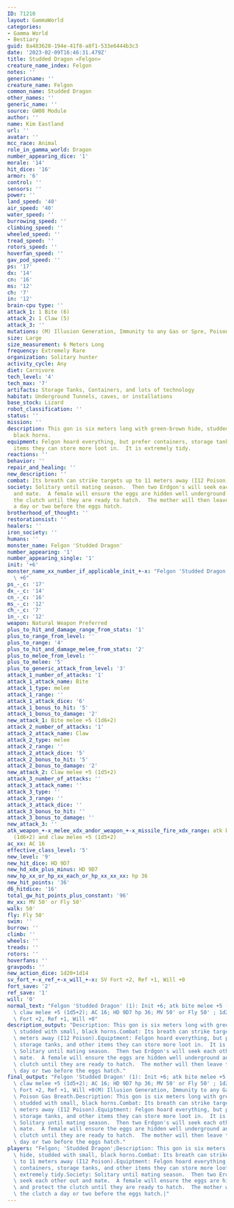 ```yaml
---
ID: 71210
layout: GammaWorld
categories:
- Gamma World
- Bestiary
guid: 8a483628-194e-41f8-a8f1-533e6444b3c3
date: '2023-02-09T16:46:31.479Z'
title: Studded Dragon «Felgon»
creature_name_index: Felgon
notes: ''
genericname: ''
creature_name: Felgon
common_name: Studded Dragon
other_names: ''
generic_name: ''
source: GW08 Module
author: ''
name: Kim Eastland
url: ''
avatar: ''
mcc_race: Animal
role_in_gamma_world: Dragon
number_appearing_dice: '1'
morale: '14'
hit_dice: '16'
armor: '6'
control: ''
sensors: ''
power: ''
land_speed: '40'
air_speed: '40'
water_speed: ''
burrowing_speed: ''
climbing_speed: ''
wheeled_speed: ''
tread_speed: ''
rotors_speed: ''
hoverfan_speed: ''
gav_pod_speed: ''
ps: '17'
dx: '14'
cn: '16'
ms: '12'
ch: '7'
in: '12'
brain-cpu type: ''
attack_1: 1 Bite (6)
attack_2: 1 Claw (5)
attack_3: ''
mutations: (M) Illusion Generation, Immunity to any Gas or Spre, Poison Gas Breath.
size: Large
size_measurement: 6 Meters Long
frequency: Extremely Rare
organization: Solitary hunter
activity_cycle: Any
diet: Carnivore
tech_level: '4'
tech_max: '7'
artifacts: Storage Tanks, Containers, and lots of technology
habitat: Underground Tunnels, caves, or installations
base_stock: Lizard
robot_classification: ''
status: ''
mission: ''
description: This gon is six meters long with green-brown hide, studded with small,
  black horns.
equipment: Felgon hoard everything, but prefer containers, storage tanks, and other
  items they can store more loot in.  It is extremely tidy.
reactions: ''
behavior: ''
repair_and_healing: ''
new_description: ''
combat: Its breath can strike targets up to 11 meters away (I12 Poison).
society: Solitary until mating season.  Then two Erdgon's will seek each other out
  and mate.  A female will ensure the eggs are hidden well underground and protect
  the clutch until they are ready to hatch.  The mother will then leave the clutch
  a day or two before the eggs hatch.
brotherhood_of_thought: ''
restorationsist: ''
healers: ''
iron_society: ''
humans: ''
monster_name: Felgon 'Studded Dragon'
number_appearing: '1'
number_appearing_single: '1'
init: '+6'
monster_name_xx_number_if_applicable_init_+-x: "Felgon 'Studded Dragon' (1): Init\
  \ +6"
ps_-_c: '17'
dx_-_c: '14'
cn_-_c: '16'
ms_-_c: '12'
ch_-_c: '7'
in_-_c: '12'
weapon: Natural Weapon Preferred
plus_to_hit_and_damage_range_from_stats: '1'
plus_to_range_from_level: ''
plus_to_range: '4'
plus_to_hit_and_damage_melee_from_stats: '2'
plus_to_melee_from_level: ''
plus_to_melee: '5'
plus_to_generic_attack_from_level: '3'
attack_1_number_of_attacks: '1'
attack_1_attack_name: Bite
attack_1_type: melee
attack_1_range: ''
attack_1_attack_dice: '6'
attack_1_bonus_to_hit: '5'
attack_1_bonus_to_damage: '2'
new_attack_1: Bite melee +5 (1d6+2)
attack_2_number_of_attacks: '1'
attack_2_attack_name: Claw
attack_2_type: melee
attack_2_range: ''
attack_2_attack_dice: '5'
attack_2_bonus_to_hit: '5'
attack_2_bonus_to_damage: '2'
new_attack_2: Claw melee +5 (1d5+2)
attack_3_number_of_attacks: ''
attack_3_attack_name: ''
attack_3_type: ''
attack_3_range: ''
attack_3_attack_dice: ''
attack_3_bonus_to_hit: ''
attack_3_bonus_to_damage: ''
new_attack_3: ''
atk_weapon_+-x_melee_xdx_andor_weapon_+-x_missile_fire_xdx_range: atk bite melee +5
  (1d6+2) and claw melee +5 (1d5+2)
ac_xx: AC 16
effective_class_level: '5'
new_level: '9'
new_hit_dice: HD 9D7
new_hd_xdx_plus_minus: HD 9D7
new_hp_xx_or_hp_xx_each_or_hp_xx_xx_xx: hp 36
new_hit_points: '36'
d6_hitdice: '16'
total_gw_hit_points_plus_constant: '96'
mv_xx: MV 50' or Fly 50'
walk: 50'
fly: Fly 50'
swim: ''
burrow: ''
climb: ''
wheels: ''
treads: ''
rotors: ''
hoverfans: ''
gravpods: ''
new_action_dice: 1d20+1d14
sv_fort_+-x_ref_+-x_will_+-x: SV Fort +2, Ref +1, Will +0
fort_save: '2'
ref_save: '1'
will: '0'
normal_text: "Felgon 'Studded Dragon' (1): Init +6; atk bite melee +5 (1d6+2) and\
  \ claw melee +5 (1d5+2); AC 16; HD 9D7 hp 36; MV 50' or Fly 50' ; 1d20+1d14; SV\
  \ Fort +2, Ref +1, Will +0"
description_output: "Description: This gon is six meters long with green-brown hide,\
  \ studded with small, black horns.Combat: Its breath can strike targets up to 11\
  \ meters away (I12 Poison).Equiptment: Felgon hoard everything, but prefer containers,\
  \ storage tanks, and other items they can store more loot in.  It is extremely tidy.Society:\
  \ Solitary until mating season.  Then two Erdgon's will seek each other out and\
  \ mate.  A female will ensure the eggs are hidden well underground and protect the\
  \ clutch until they are ready to hatch.  The mother will then leave the clutch a\
  \ day or two before the eggs hatch."
final_output: "Felgon 'Studded Dragon' (1): Init +6; atk bite melee +5 (1d6+2) and\
  \ claw melee +5 (1d5+2); AC 16; HD 9D7 hp 36; MV 50' or Fly 50' ; 1d20+1d14; SV\
  \ Fort +2, Ref +1, Will +0(M) Illusion Generation, Immunity to any Gas or Spre,\
  \ Poison Gas Breath.Description: This gon is six meters long with green-brown hide,\
  \ studded with small, black horns.Combat: Its breath can strike targets up to 11\
  \ meters away (I12 Poison).Equiptment: Felgon hoard everything, but prefer containers,\
  \ storage tanks, and other items they can store more loot in.  It is extremely tidy.Society:\
  \ Solitary until mating season.  Then two Erdgon's will seek each other out and\
  \ mate.  A female will ensure the eggs are hidden well underground and protect the\
  \ clutch until they are ready to hatch.  The mother will then leave the clutch a\
  \ day or two before the eggs hatch."
players: "Felgon; 'Studded Dragon';Description: This gon is six meters long with green-brown\
  \ hide, studded with small, black horns.Combat: Its breath can strike targets up\
  \ to 11 meters away (I12 Poison).Equiptment: Felgon hoard everything, but prefer\
  \ containers, storage tanks, and other items they can store more loot in.  It is\
  \ extremely tidy.Society: Solitary until mating season.  Then two Erdgon's will\
  \ seek each other out and mate.  A female will ensure the eggs are hidden well underground\
  \ and protect the clutch until they are ready to hatch.  The mother will then leave\
  \ the clutch a day or two before the eggs hatch.|"
---
```

</br>